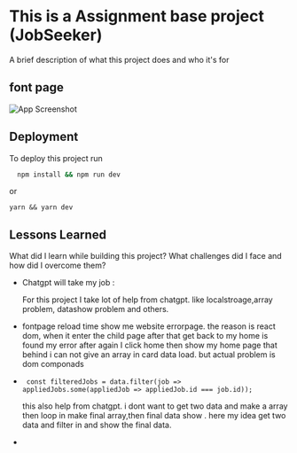 
# This is a Assignment base project (JobSeeker)

A brief description of what this project does and who it's for


## font page
![App Screenshot](https://via.placeholder.com/468x300?text=App+Screenshot+Here)


## Deployment

To deploy this project run

```bash
  npm install && npm run dev 
```
or 
```
yarn && yarn dev
````


## Lessons Learned

What did I learn while building this project? What challenges did I face and how did I overcome them?

* Chatgpt will take my job : 

  For this project I take lot of help from chatgpt. like localstroage,array problem, datashow problem and others. 
 
 * fontpage reload time show me website errorpage. the reason is react dom, when it enter the child page after that get back to my home is found my error after again I click home then show my home page that behind i can not give an array in card data load. but actual problem is dom componads 
 * 
    ````
     const filteredJobs = data.filter(job => appliedJobs.some(appliedJob => appliedJob.id === job.id));
     `````
     this also help from chatgpt. i dont want to get two data and make a array then loop in make final array,then final data show  . here my idea get two data and filter in and show the final data.
     
*  
